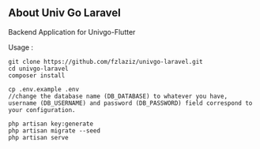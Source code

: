 ## About Univ Go Laravel

Backend Application for Univgo-Flutter

Usage : 
```
git clone https://github.com/fzlaziz/univgo-laravel.git
cd univgo-laravel
composer install

cp .env.example .env
//change the database name (DB_DATABASE) to whatever you have, username (DB_USERNAME) and password (DB_PASSWORD) field correspond to your configuration.

php artisan key:generate
php artisan migrate --seed
php artisan serve

```